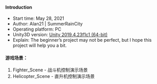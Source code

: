 #### Introduction
 - Start time: May 28, 2021
 - Author: Alan21 | SummerRainCity
 - Operating platform: PC
 - Unity3D version: [Unity 2019.4.23f1c1 (64-bit)](https://unity.cn/releases/full/2019)
 - Explain: The beginner’s project may not be perfect, but I hope this project will help you a bit.

#### 游戏场景：
 1. Fighter_Scene - 战斗机控制演示场景
 2. Helicopter_Scene - 直升机控制演示场景
